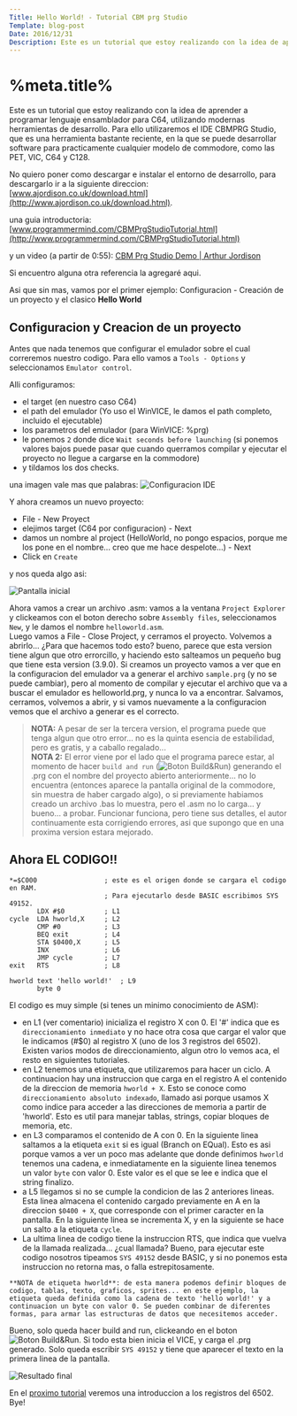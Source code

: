 ```yaml
---
Title: Hello World! - Tutorial CBM prg Studio
Template: blog-post
Date: 2016/12/31
Description: Este es un tutorial que estoy realizando con la idea de aprender a programar lenguaje ensamblador para C64...
---
```


# %meta.title%

Este es un tutorial que estoy realizando con la idea de aprender a programar lenguaje ensamblador para C64, utilizando modernas herramientas de desarrollo. Para ello utilizaremos el IDE CBMPRG Studio, que es una herramienta bastante reciente, en la que se puede desarrollar software para practicamente cualquier modelo de commodore, como las PET, VIC, C64 y C128.

No quiero poner como descargar e instalar el entorno de desarrollo, para descargarlo ir a la siguiente direccion: [www.ajordison.co.uk/download.html](http://www.ajordison.co.uk/download.html).

una guia introductoria: [www.programmermind.com/CBMPrgStudioTutorial.html](http://www.programmermind.com/CBMPrgStudioTutorial.html)

y un video (a partir de 0:55): [CBM Prg Studio Demo | Arthur Jordison](https://www.youtube.com/watch?v=2mifvS6qDQ0)

Si encuentro alguna otra referencia la agregaré aqui. 

Asi que sin mas, vamos por el primer ejemplo: Configuracion - Creación de un proyecto y el clasico **Hello World**

## Configuracion y Creacion de un proyecto

Antes que nada tenemos que configurar el emulador sobre el cual correremos nuestro codigo. Para ello vamos a `Tools - Options` y seleccionamos `Emulator control`. 

Alli configuramos:
* el target (en nuestro caso C64)
* el path del emulador (Yo uso el WinVICE, le damos el path completo, incluido el ejecutable)
* los parametros del emulador (para WinVICE: %prg)
* le ponemos `2` donde dice `Wait seconds before launching` (si ponemos valores bajos puede pasar que cuando querramos compilar y ejecutar el proyecto no llegue a cargarse en la commodore)
* y tildamos los dos checks.

una imagen vale mas que palabras: 
![Configuracion IDE](%base_url%/assets/images/blog_hello_world/configuracion_ide.png)

Y ahora creamos un nuevo proyecto: 
* File - New Proyect
* elejimos target (C64 por configuracion) - Next
* damos un nombre al project (HelloWorld, no pongo espacios, porque me los pone en el nombre... creo que me hace despelote...) - Next
* Click en `Create`

y nos queda algo asi:

![Pantalla inicial](%base_url%/assets/images/blog_hello_world/primer_pantalla_proyecto.png)

Ahora vamos a crear un archivo .asm: vamos a la ventana `Project Explorer` y clickeamos con el boton derecho sobre `Assembly files`, seleccionamos `New`, y le damos el nombre `helloworld.asm`.  
Luego vamos a File - Close Project, y cerramos el proyecto. Volvemos a abrirlo...
¿Para que hacemos todo esto? bueno, parece que esta version tiene algun que otro errorcillo, y haciendo esto salteamos un pequeño bug que tiene esta version (3.9.0). Si creamos un proyecto vamos a ver que en la configuracion del emulador va a generar el archivo `sample.prg` (y no se puede cambiar), pero al momento de compilar y ejecutar el archivo que va a buscar el emulador es helloworld.prg, y nunca lo va a encontrar. Salvamos, cerramos, volvemos a abrir, y si vamos nuevamente a la configuracion vemos que el archivo a generar es el correcto.

>**NOTA:** A pesar de ser la tercera version, el programa puede que tenga algun que otro error... no es la quinta esencia de estabilidad, pero es gratis, y a caballo regalado...  
>**NOTA 2:** El error viene por el lado que el programa parece estar, al momento de hacer `build and run` (![Boton Build&Run](%base_url%/assets/images/blog_hello_world/build_run_button.png)) generando el .prg con el nombre del proyecto abierto anteriormente... no lo encuentra (entonces aparece la pantalla original de la commodore, sin muestra de haber cargado algo), o si previamente habiamos creado un archivo .bas lo muestra, pero el .asm no lo carga... y bueno... a probar. Funcionar funciona, pero tiene sus detalles, el autor continuamente esta corrigiendo errores, asi que supongo que en una proxima version estara mejorado.

## Ahora EL CODIGO!!

~~~~~~~~
*=$C000                 ; este es el origen donde se cargara el codigo en RAM. 
                        ; Para ejecutarlo desde BASIC escribimos SYS 49152.
       LDX #$0          ; L1
cycle  LDA hworld,X     ; L2
       CMP #0           ; L3
       BEQ exit         ; L4 
       STA $0400,X      ; L5
       INX              ; L6
       JMP cycle        ; L7
exit   RTS              ; L8

hworld text 'hello world!'  ; L9
       byte 0
~~~~~~~~

El codigo es muy simple (si tenes un minimo conocimiento de ASM):

* en L1 (ver comentario) inicializa el registro X con 0. El '#' indica que es `direccionamiento inmediato` y no hace otra cosa que cargar el valor que le indicamos (#$0) al registro X (uno de los 3 registros del 6502). Existen varios modos de direccionamiento, algun otro lo vemos aca, el resto en siguientes tutoriales.
* en L2 tenemos una etiqueta, que utilizaremos para hacer un ciclo. A continuacion hay una instruccion que carga en el registro A el contenido de la direccion de memoria `hworld + X`. Esto se conoce como `direccionamiento absoluto indexado`,  llamado asi porque usamos X como indice para acceder a las direcciones de memoria a partir de 'hworld'. Esto es util para manejar tablas, strings, copiar bloques de memoria, etc.
* en L3 comparamos el contenido de A con 0. En la siguiente linea saltamos a la etiqueta `exit` si es igual (Branch on EQual). Esto es asi porque vamos a ver un poco mas adelante que donde definimos `hworld` tenemos una cadena, e inmediatamente en la siguiente linea tenemos un valor `byte` con valor 0. Este valor es el que se lee e indica que el string finalizo.
* a L5 llegamos si no se cumple la condicion de las 2 anteriores lineas. Esta linea almacena el contenido cargado previamente en A en la direccion `$0400 + X`, que corresponde con el primer caracter en la pantalla. En la siguiente linea se incrementa X, y en la siguiente se hace un salto a la etiqueta `cycle`.
* La ultima linea de codigo tiene la instruccion RTS, que indica que vuelva de la llamada realizada... ¿cual llamada? Bueno, para ejecutar este codigo nosotros tipeamos `SYS 49152` desde BASIC, y si no ponemos esta instruccion no retorna mas, o falla estrepitosamente.

~~~~~~~~
**NOTA de etiqueta hworld**: de esta manera podemos definir bloques de codigo, tablas, texto, graficos, sprites... en este ejemplo, la etiqueta queda definida como la cadena de texto 'hello world!' y a continuacion un byte con valor 0. Se pueden combinar de diferentes formas, para armar las estructuras de datos que necesitemos acceder.
~~~~~~~~

Bueno, solo queda hacer build and run, clickeando en el boton ![Boton Build&Run](%base_url%/assets/images/blog_hello_world/build_run_button.png). Si todo esta bien inicia el VICE, y carga el .prg generado. Solo queda escribir `SYS 49152` y tiene que aparecer el texto en la primera linea de la pantalla.

![Resultado final](%base_url%/assets/images/blog_hello_world/result.png)

En el [proximo tutorial](%base_url%/blog/6502_01) veremos una introduccion a los registros del 6502. Bye!





























